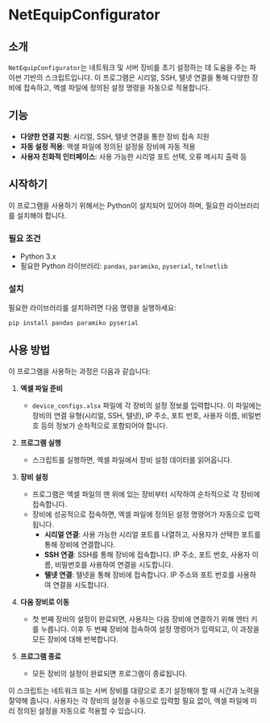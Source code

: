 # NetEquipConfigurator

## 소개
`NetEquipConfigurator`는 네트워크 및 서버 장비를 초기 설정하는 데 도움을 주는 파이썬 기반의 스크립트입니다. 이 프로그램은 시리얼, SSH, 텔넷 연결을 통해 다양한 장비에 접속하고, 엑셀 파일에 정의된 설정 명령을 자동으로 적용합니다.

## 기능
- **다양한 연결 지원**: 시리얼, SSH, 텔넷 연결을 통한 장비 접속 지원
- **자동 설정 적용**: 엑셀 파일에 정의된 설정을 장비에 자동 적용
- **사용자 친화적 인터페이스**: 사용 가능한 시리얼 포트 선택, 오류 메시지 출력 등

## 시작하기
이 프로그램을 사용하기 위해서는 Python이 설치되어 있어야 하며, 필요한 라이브러리를 설치해야 합니다.

### 필요 조건
- Python 3.x
- 필요한 Python 라이브러리: `pandas`, `paramiko`, `pyserial`, `telnetlib`

### 설치
필요한 라이브러리를 설치하려면 다음 명령을 실행하세요:
```bash
pip install pandas paramiko pyserial
```

## 사용 방법
이 프로그램을 사용하는 과정은 다음과 같습니다:

1. **엑셀 파일 준비**
   - `device_configs.xlsx` 파일에 각 장비의 설정 정보를 입력합니다. 이 파일에는 장비의 연결 유형(시리얼, SSH, 텔넷), IP 주소, 포트 번호, 사용자 이름, 비밀번호 등의 정보가 순차적으로 포함되어야 합니다.

2. **프로그램 실행**
   - 스크립트를 실행하면, 엑셀 파일에서 장비 설정 데이터를 읽어옵니다.

3. **장비 설정**
   - 프로그램은 엑셀 파일의 맨 위에 있는 장비부터 시작하여 순차적으로 각 장비에 접속합니다.
   - 장비에 성공적으로 접속하면, 엑셀 파일에 정의된 설정 명령어가 자동으로 입력됩니다.
     - **시리얼 연결**: 사용 가능한 시리얼 포트를 나열하고, 사용자가 선택한 포트를 통해 장비에 연결합니다.
     - **SSH 연결**: SSH를 통해 장비에 접속합니다. IP 주소, 포트 번호, 사용자 이름, 비밀번호를 사용하여 연결을 시도합니다.
     - **텔넷 연결**: 텔넷을 통해 장비에 접속합니다. IP 주소와 포트 번호를 사용하여 연결을 시도합니다.

4. **다음 장비로 이동**
   - 첫 번째 장비의 설정이 완료되면, 사용자는 다음 장비에 연결하기 위해 엔터 키를 누릅니다. 이후 두 번째 장비에 접속하여 설정 명령어가 입력되고, 이 과정을 모든 장비에 대해 반복합니다.

5. **프로그램 종료**
   - 모든 장비의 설정이 완료되면 프로그램이 종료됩니다.

이 스크립트는 네트워크 또는 서버 장비를 대량으로 초기 설정해야 할 때 시간과 노력을 절약해 줍니다. 사용자는 각 장비의 설정을 수동으로 입력할 필요 없이, 엑셀 파일에 미리 정의된 설정을 자동으로 적용할 수 있습니다.


